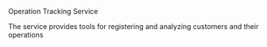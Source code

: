 Operation Tracking Service

The service provides tools for registering and analyzing customers and their operations